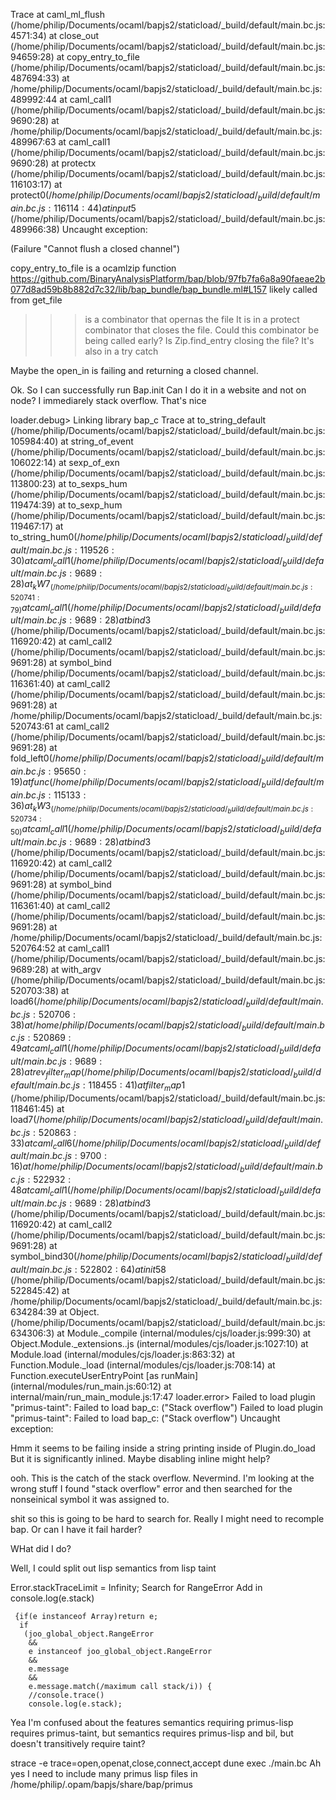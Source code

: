 Trace
    at caml_ml_flush (/home/philip/Documents/ocaml/bapjs2/staticload/_build/default/main.bc.js:4571:34)
    at close_out (/home/philip/Documents/ocaml/bapjs2/staticload/_build/default/main.bc.js:94659:28)
    at copy_entry_to_file (/home/philip/Documents/ocaml/bapjs2/staticload/_build/default/main.bc.js:487694:33)
    at /home/philip/Documents/ocaml/bapjs2/staticload/_build/default/main.bc.js:489992:44
    at caml_call1 (/home/philip/Documents/ocaml/bapjs2/staticload/_build/default/main.bc.js:9690:28)
    at /home/philip/Documents/ocaml/bapjs2/staticload/_build/default/main.bc.js:489967:63
    at caml_call1 (/home/philip/Documents/ocaml/bapjs2/staticload/_build/default/main.bc.js:9690:28)
    at protectx (/home/philip/Documents/ocaml/bapjs2/staticload/_build/default/main.bc.js:116103:17)
    at protect$0 (/home/philip/Documents/ocaml/bapjs2/staticload/_build/default/main.bc.js:116114:44)
    at input$5 (/home/philip/Documents/ocaml/bapjs2/staticload/_build/default/main.bc.js:489966:38)
Uncaught exception:
  
  (Failure "Cannot flush a closed channel")

  copy_entry_to_file is a ocamlzip function
  https://github.com/BinaryAnalysisPlatform/bap/blob/97fb7fa6a8a90faeae2b077d8ad59b8b882d7c32/lib/bap_bundle/bap_bundle.ml#L157 likely called from get_file

  >>> is a combinator that opernas the file
  It is in a protect combinator that closes the file.
  Could this combinator be being called early?
  Is Zip.find_entry closing the file?
  It's also in a try catch

  Maybe the open_in is failing and returning a closed channel.


  Ok. So I can successfully run Bap.init
  Can I do it in a website and not on node?
  I immediarely stack overflow. That's nice

loader.debug> Linking library bap_c
Trace
    at to_string_default (/home/philip/Documents/ocaml/bapjs2/staticload/_build/default/main.bc.js:105984:40)
    at string_of_event (/home/philip/Documents/ocaml/bapjs2/staticload/_build/default/main.bc.js:106022:14)
    at sexp_of_exn (/home/philip/Documents/ocaml/bapjs2/staticload/_build/default/main.bc.js:113800:23)
    at to_sexps_hum (/home/philip/Documents/ocaml/bapjs2/staticload/_build/default/main.bc.js:119474:39)
    at to_sexp_hum (/home/philip/Documents/ocaml/bapjs2/staticload/_build/default/main.bc.js:119467:17)
    at to_string_hum$0 (/home/philip/Documents/ocaml/bapjs2/staticload/_build/default/main.bc.js:119526:30)
    at caml_call1 (/home/philip/Documents/ocaml/bapjs2/staticload/_build/default/main.bc.js:9689:28)
    at _kW7_ (/home/philip/Documents/ocaml/bapjs2/staticload/_build/default/main.bc.js:520741:79)
    at caml_call1 (/home/philip/Documents/ocaml/bapjs2/staticload/_build/default/main.bc.js:9689:28)
    at bind$3 (/home/philip/Documents/ocaml/bapjs2/staticload/_build/default/main.bc.js:116920:42)
    at caml_call2 (/home/philip/Documents/ocaml/bapjs2/staticload/_build/default/main.bc.js:9691:28)
    at symbol_bind (/home/philip/Documents/ocaml/bapjs2/staticload/_build/default/main.bc.js:116361:40)
    at caml_call2 (/home/philip/Documents/ocaml/bapjs2/staticload/_build/default/main.bc.js:9691:28)
    at /home/philip/Documents/ocaml/bapjs2/staticload/_build/default/main.bc.js:520743:61
    at caml_call2 (/home/philip/Documents/ocaml/bapjs2/staticload/_build/default/main.bc.js:9691:28)
    at fold_left$0 (/home/philip/Documents/ocaml/bapjs2/staticload/_build/default/main.bc.js:95650:19)
    at func (/home/philip/Documents/ocaml/bapjs2/staticload/_build/default/main.bc.js:115133:36)
    at _kW3_ (/home/philip/Documents/ocaml/bapjs2/staticload/_build/default/main.bc.js:520734:50)
    at caml_call1 (/home/philip/Documents/ocaml/bapjs2/staticload/_build/default/main.bc.js:9689:28)
    at bind$3 (/home/philip/Documents/ocaml/bapjs2/staticload/_build/default/main.bc.js:116920:42)
    at caml_call2 (/home/philip/Documents/ocaml/bapjs2/staticload/_build/default/main.bc.js:9691:28)
    at symbol_bind (/home/philip/Documents/ocaml/bapjs2/staticload/_build/default/main.bc.js:116361:40)
    at caml_call2 (/home/philip/Documents/ocaml/bapjs2/staticload/_build/default/main.bc.js:9691:28)
    at /home/philip/Documents/ocaml/bapjs2/staticload/_build/default/main.bc.js:520764:52
    at caml_call1 (/home/philip/Documents/ocaml/bapjs2/staticload/_build/default/main.bc.js:9689:28)
    at with_argv (/home/philip/Documents/ocaml/bapjs2/staticload/_build/default/main.bc.js:520703:38)
    at load$6 (/home/philip/Documents/ocaml/bapjs2/staticload/_build/default/main.bc.js:520706:38)
    at /home/philip/Documents/ocaml/bapjs2/staticload/_build/default/main.bc.js:520869:49
    at caml_call1 (/home/philip/Documents/ocaml/bapjs2/staticload/_build/default/main.bc.js:9689:28)
    at rev_filter_map (/home/philip/Documents/ocaml/bapjs2/staticload/_build/default/main.bc.js:118455:41)
    at filter_map$1 (/home/philip/Documents/ocaml/bapjs2/staticload/_build/default/main.bc.js:118461:45)
    at load$7 (/home/philip/Documents/ocaml/bapjs2/staticload/_build/default/main.bc.js:520863:33)
    at caml_call6 (/home/philip/Documents/ocaml/bapjs2/staticload/_build/default/main.bc.js:9700:16)
    at /home/philip/Documents/ocaml/bapjs2/staticload/_build/default/main.bc.js:522932:48
    at caml_call1 (/home/philip/Documents/ocaml/bapjs2/staticload/_build/default/main.bc.js:9689:28)
    at bind$3 (/home/philip/Documents/ocaml/bapjs2/staticload/_build/default/main.bc.js:116920:42)
    at caml_call2 (/home/philip/Documents/ocaml/bapjs2/staticload/_build/default/main.bc.js:9691:28)
    at symbol_bind$30 (/home/philip/Documents/ocaml/bapjs2/staticload/_build/default/main.bc.js:522802:64)
    at init$58 (/home/philip/Documents/ocaml/bapjs2/staticload/_build/default/main.bc.js:522845:42)
    at /home/philip/Documents/ocaml/bapjs2/staticload/_build/default/main.bc.js:634284:39
    at Object.<anonymous> (/home/philip/Documents/ocaml/bapjs2/staticload/_build/default/main.bc.js:634306:3)
    at Module._compile (internal/modules/cjs/loader.js:999:30)
    at Object.Module._extensions..js (internal/modules/cjs/loader.js:1027:10)
    at Module.load (internal/modules/cjs/loader.js:863:32)
    at Function.Module._load (internal/modules/cjs/loader.js:708:14)
    at Function.executeUserEntryPoint [as runMain] (internal/modules/run_main.js:60:12)
    at internal/main/run_main_module.js:17:47
loader.error> Failed to load plugin "primus-taint": Failed to load bap_c: ("Stack overflow")
Failed to load plugin "primus-taint": Failed to load bap_c: ("Stack overflow")
Uncaught exception:

Hmm it seems to be failing inside a string printing inside of Plugin.do_load
But it is significantly inlined.
Maybe disabling inline might help?

ooh. This is the catch of the stack overflow.
Nevermind. I'm looking at the wrong stuff
I found "stack overflow" error
and then searched for the nonseinical symbol it was assigned to.

shit so this is going to be hard to search for.
Really I might need to recomple bap. Or can I have it fail harder?

WHat did I do?


Well, I could split out lisp semantics from lisp taint

Error.stackTraceLimit = Infinity;
Search for RangeError
Add in console.log(e.stack)

     {if(e instanceof Array)return e;
      if
       (joo_global_object.RangeError
        &&
        e instanceof joo_global_object.RangeError
        &&
        e.message
        &&
        e.message.match(/maximum call stack/i)) {
        //console.trace()
        console.log(e.stack);

Yea I'm confused about the features semantics
requiring primus-lisp requires primus-taint, but semantics requires primus-lisp and bil, but doesn't transitively require taint?

strace -e trace=open,openat,close,connect,accept dune exec ./main.bc
Ah yes
I need to include many primus lisp files in
/home/philip/.opam/bapjs/share/bap/primus
